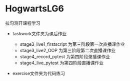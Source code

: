 # HogwartsLG6
拉勾测开课程学习

- taskwork文件夹为课后作业
  - stage3_live1_firstscript 为第三阶段第一次直播课作业
  - stage3_live2_OOP 为第三阶段第二次直播课作业
  - stage4_record_pytest 为第四阶段录播课作业
  - stage4_live_pytest 为第四阶段直播课作业

- exercise文件夹为代码练习
